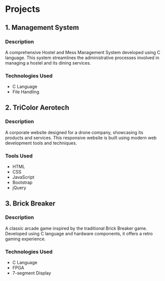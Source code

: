 # Projects

## 1. Management System
### Description
A comprehensive Hostel and Mess Management System developed using C language. This system streamlines the administrative processes involved in managing a hostel and its dining services.

### Technologies Used
- C Language
- File Handling

## 2. TriColor Aerotech
### Description
A corporate website designed for a drone company, showcasing its products and services. This responsive website is built using modern web development tools and techniques.

### Tools Used
- HTML
- CSS
- JavaScript
- Bootstrap
- jQuery

## 3. Brick Breaker
### Description
A classic arcade game inspired by the traditional Brick Breaker game. Developed using C language and hardware components, it offers a retro gaming experience.

### Technologies Used
- C Language
- FPGA
- 7-segment Display
